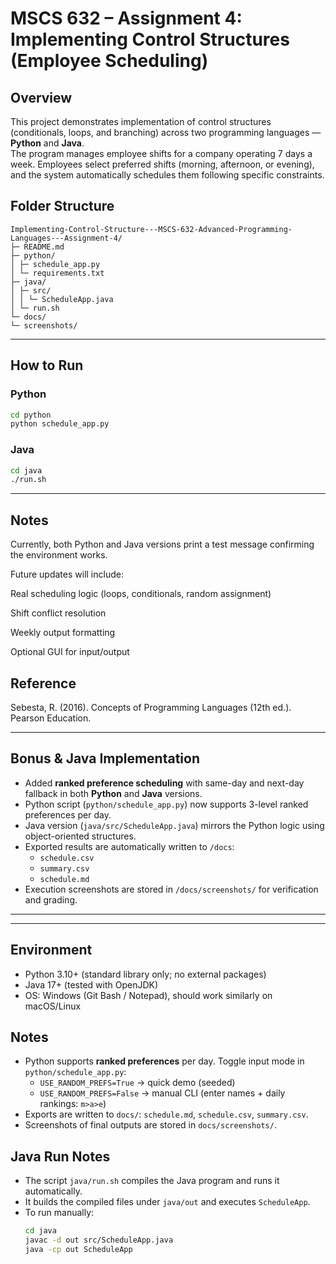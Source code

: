 # MSCS 632 – Assignment 4: Implementing Control Structures (Employee Scheduling)

## Overview
This project demonstrates implementation of control structures (conditionals, loops, and branching) across two programming languages — **Python** and **Java**.  
The program manages employee shifts for a company operating 7 days a week. Employees select preferred shifts (morning, afternoon, or evening), and the system automatically schedules them following specific constraints.

## Folder Structure
```
Implementing-Control-Structure---MSCS-632-Advanced-Programming-Languages---Assignment-4/
├─ README.md
├─ python/
│ ├─ schedule_app.py
│ └─ requirements.txt
├─ java/
│ ├─ src/
│ │ └─ ScheduleApp.java
│ └─ run.sh
└─ docs/
└─ screenshots/
```
---
## How to Run

### Python
```bash
cd python
python schedule_app.py
```

### Java
```bash
cd java
./run.sh
```

---
## Notes

Currently, both Python and Java versions print a test message confirming the environment works.

Future updates will include:

Real scheduling logic (loops, conditionals, random assignment)

Shift conflict resolution

Weekly output formatting

Optional GUI for input/output

## Reference

Sebesta, R. (2016). Concepts of Programming Languages (12th ed.). Pearson Education.

---

## Bonus & Java Implementation

- Added **ranked preference scheduling** with same-day and next-day fallback in both **Python** and **Java** versions.  
- Python script (`python/schedule_app.py`) now supports 3-level ranked preferences per day.  
- Java version (`java/src/ScheduleApp.java`) mirrors the Python logic using object-oriented structures.  
- Exported results are automatically written to `/docs`:
  - `schedule.csv`
  - `summary.csv`
  - `schedule.md`
- Execution screenshots are stored in `/docs/screenshots/` for verification and grading.

---

---

## Environment
- Python 3.10+ (standard library only; no external packages)
- Java 17+ (tested with OpenJDK)
- OS: Windows (Git Bash / Notepad), should work similarly on macOS/Linux

## Notes
- Python supports **ranked preferences** per day. Toggle input mode in `python/schedule_app.py`:
  - `USE_RANDOM_PREFS=True`  → quick demo (seeded)
  - `USE_RANDOM_PREFS=False` → manual CLI (enter names + daily rankings: `m>a>e`)
- Exports are written to `docs/`: `schedule.md`, `schedule.csv`, `summary.csv`.
- Screenshots of final outputs are stored in `docs/screenshots/`.

## Java Run Notes
- The script `java/run.sh` compiles the Java program and runs it automatically.
- It builds the compiled files under `java/out` and executes `ScheduleApp`.
- To run manually:
  ```bash
  cd java
  javac -d out src/ScheduleApp.java
  java -cp out ScheduleApp
  ```



